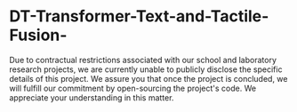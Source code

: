 # DT-Transformer-Text-and-Tactile-Fusion-
  Due to contractual restrictions associated with our school and laboratory research projects, 
we are currently unable to publicly disclose the specific details of this project. We assure 
you that once the project is concluded, we will fulfill our commitment by open-sourcing the 
project's code. We appreciate your understanding in this matter. 
